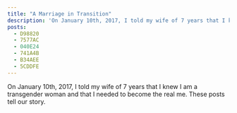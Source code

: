 ```yaml
---
title: "A Marriage in Transition"
description: 'On January 10th, 2017, I told my wife of 7 years that I knew I am a transgender woman and that I needed to become the real me.  These posts tell our story.'
posts:
  - D98820
  - 7577AC
  - 040E24
  - 741A4B
  - B34AEE
  - 5CDDFE
---
```


On January 10th, 2017, I told my wife of 7 years that I knew I am a transgender woman and that I needed to become the real me.  These posts tell our story.
